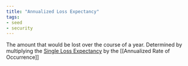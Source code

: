 ```yaml
---
title: "Annualized Loss Expectancy"
tags:
- seed
- security
---
```


The amount that would be lost over the course of a year. Determined by multiplying the [Single Loss Expectancy](notes/Single%20Loss%20Expectancy.md) by the [[Annualized Rate of Occurrence]] 